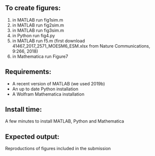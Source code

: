 ## To create figures:

1. in MATLAB run fig1sim.m
2. in MATLAB run fig2sim.m
3. in MATLAB run fig3sim.m
4. in Python run fig4.py
5. in MATLAB run f5.m (first download 41467_2017_2571_MOESM6_ESM.xlsx from Nature Communications, 9:266, 2018)
6. in Mathematica run Figure7

## Requirements: 

* A recent version of MATLAB (we used 2019b)
* An up to date Python installation
* A Wolfram Mathematica installation

## Install time:

A few minutes to install MATLAB, Python and Mathematica

## Expected output:

Reproductions of figures included in the submission



















